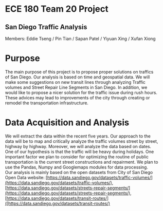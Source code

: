 ECE 180 Team 20 Project
=======================
San Diego Traffic Analysis
--------------------------

Members: Eddie Tseng / Pin Tian / Sapan Patel / Yiyuan Xing / Xufan Xiong

# Purpose
The main purpose of this project is to propose proper solutions on traffics of San Diego. Our analysis is based on time and geospatial data. We will make some suggestions on new transit lines through analyzing Traffic volumes and Street Repair Line Segments in San Diego. In addition, we would like to propose a nicer solution for the traffic issue during rush hours.  These advices may lead to improvements of the city through creating or remodel the transportation infrastructure. 

# Data Acquisition and Analysis 
We will extract the data within the recent five years. Our approach to the data will be to map and critically analyze the traffic volumes street by street, highway by highway. Moreover, we will analyze the data based on dates. One of our hypothesis is that the traffic will be heavy during holidays. One important factor we plan to consider for optimizing the routine of public transportation is the current street constructions and repairment. We plan to use the Pandas, Numpy and Googlemaps modules for data processing.<br> 
Our analysis is mainly based on the open datasets from City of San Diego Open Data website:
[https://data.sandiego.gov/datasets/traffic-volumes/](https://data.sandiego.gov/datasets/traffic-volumes/), <br>
[https://data.sandiego.gov/datasets/streets-repair-segments/](https://data.sandiego.gov/datasets/streets-repair-segments/), <br>
[https://data.sandiego.gov/datasets/transit-routes/]([https://data.sandiego.gov/datasets/transit-routes/)
